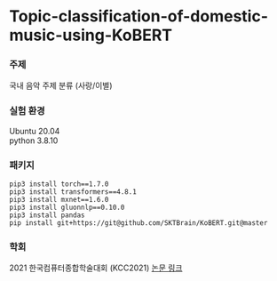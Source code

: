 # Topic-classification-of-domestic-music-using-KoBERT

### 주제
국내 음악 주제 분류 (사랑/이별)

### 실험 환경
Ubuntu 20.04  
python 3.8.10

### 패키지
```
pip3 install torch==1.7.0
pip3 install transformers==4.8.1
pip3 install mxnet==1.6.0
pip3 install gluonnlp==0.10.0
pip3 install pandas 
pip install git+https://git@github.com/SKTBrain/KoBERT.git@master
```


### 학회
2021 한국컴퓨터종합학술대회 (KCC2021)
[논문 링크](https://www.dbpia.co.kr/journal/articleDetail?nodeId=NODE10583421)
